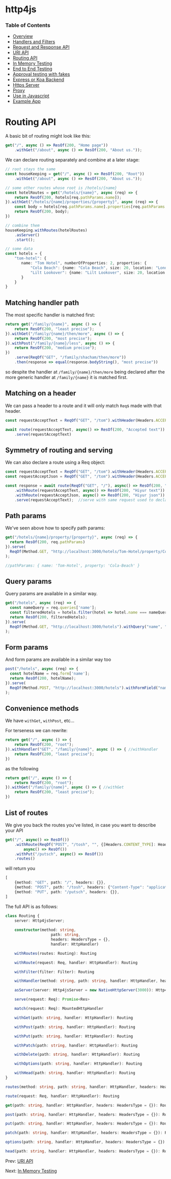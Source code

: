 # http4js

### Table of Contents

- [Overview](/http4js/#basics)
- [Handlers and Filters](/http4js/Handlers-and-filters/#handlers-and-filters)
- [Request and Response API](/http4js/Request-and-response-api/#request-and-response-api)
- [URI API](/http4js/Uri-api/#uri-api)
- [Routing API](/http4js/Routing-api/#routing-api)
- [In Memory Testing](/http4js/In-memory-testing/#in-memory-testing)
- [End to End Testing](/http4js/End-to-end-testing/#end-to-end-testing)
- [Approval testing with fakes](/http4js/Approval-testing-with-fakes/#approval-testing-with-fakes)
- [Express or Koa Backend](/http4js/Express-or-koa-backend/#express-or-koa-backend)
- [Https Server](/http4js/Https-server/#https-server)
- [Proxy](/http4js/Proxy/#proxy)
- [Use in Javascript](/http4js/Use-in-javascript/#how-to-require-and-use-http4js-in-js)
- [Example App](https://github.com/TomShacham/http4js-eg)

# Routing API

A basic bit of routing might look like this:

```typescript
get("/", async () => ResOf(200, "Home page"))
    .withGet("/about", async () => ResOf(200, "About us."));
```

We can declare routing separately and combine at a later stage:

```typescript
// root stays the same 
const houseKeeping = get("/", async () => ResOf(200, "Root"))
    .withGet("/about", async () => ResOf(200, "About us."));

// some other routes whose root is /hotels/{name}
const hotelRoutes = get("/hotels/{name}", async (req) => {
    return ResOf(200, hotels[req.pathParams.name]);
}).withGet("/hotels/{name}/properties/{property}", async (req) => {
    const body = hotels[req.pathParams.name].properties[req.pathParams.property];
    return ResOf(200, body); 
})

// combine them
houseKeeping.withRoutes(hotelRoutes)
    .asServer()
    .start();

// some data
const hotels = {
    "tom-hotel": {
       name: "Tom Hotel", numberOfProperties: 2, properties: {
           "Cola Beach": {name: "Cola Beach", size: 20, location: "London"},
           "Lilt Lookover": {name: "Lilt Lookover", size: 20, location: "New York"}
       }
    }
}
```

## Matching handler path

The most specific handler is matched first:

```typescript
return get("/family/{name}", async () => {
    return ResOf(200, "least precise");
}).withGet("/family/{name}/then/more", async () => {
    return ResOf(200, "most precise");
}).withPost("/family/{name}/less", async () => {
    return ResOf(200, "medium precise");
})
    .serve(ReqOf("GET", "/family/shacham/then/more"))
    .then(response => equal(response.bodyString(), "most precise"))
```

so despite the handler at `/family/{name}/then/more` being declared after the more
generic handler at `/family/{name}` it is matched first.

## Matching on a header

We can pass a header to a route and it will only match `Req`s made with that header.

```typescript
const requestAcceptText = ReqOf("GET", "/tom").withHeader(Headers.ACCEPT, HeaderValues.APPLICATION_JSON);

await route(requestAcceptText, async() => ResOf(200, "Accepted text"))
    .serve(requestAcceptText)

```

## Symmetry of routing and serving

We can also declare a route using a Req object: 

```typescript
const requestAcceptText = ReqOf("GET", "/tom").withHeader(Headers.ACCEPT, HeaderValues.APPLICATION_JSON);
const requestAcceptJson = ReqOf("GET", "/tom").withHeader(Headers.ACCEPT, HeaderValues.TEXT_HTML);

const response = await route(ReqOf("GET", "/"), async() => ResOf(200, "Hiyur"))
    .withRoute(requestAcceptText, async() => ResOf(200, "Hiyur text")) //will match this route based on header
    .withRoute(requestAcceptJson, async() => ResOf(200, "Hiyur json"))
    .serve(requestAcceptText);  //serve with same request used to declare routing
```

## Path params

We've seen above how to specify path params:

```typescript
get("/hotels/{name}/property/{property}", async (req) => {
  return ResOf(200, req.pathParams)
}).serve(
  ReqOf(Method.GET, "http://localhost:3000/hotels/Tom-Hotel/property/Cola-Beach")
);

//pathParams: { name: 'Tom-Hotel', property: 'Cola-Beach' }
```

## Query params

Query params are available in a similar way.

```typescript
get("/hotels", async (req) => {
  const nameQuery = req.queries['name'];
  const filteredHotels = hotels.filter(hotel => hotel.name === nameQuery);
  return ResOf(200, filteredHotels);
}).serve(
  ReqOf(Method.GET, "http://localhost:3000/hotels").withQuery("name", "Tom Hotel")
);
```

## Form params

And form params are available in a similar way too


```typescript
post("/hotels", async (req) => {
  const hotelName = req.form['name'];
  return ResOf(200, hotelName);
}).serve(
  ReqOf(Method.POST, "http://localhost:3000/hotels").withFormField("name", "Tom Hotel")
);
```

## Convenience methods

We have `withGet`, `withPost`, etc...

For terseness we can rewrite:

```typescript
return get("/", async () => {
    return ResOf(200, "root");
}).withHandler("GET", "/family/{name}", async () => { //withHandler
    return ResOf(200, "least precise");
})
```

as the following

```typescript
return get("/", async () => {
    return ResOf(200, "root");
}).withGet("/family/{name}", async () => { //withGet
    return ResOf(200, "least precise");
})
```

## List of routes

We give you back the routes you've listed, in case you want to describe your API

```typescript
get("/", async() => ResOf())
    .withRoute(ReqOf("POST", "/tosh", "", {[Headers.CONTENT_TYPE]: HeaderValues.APPLICATION_JSON}),
        async() => ResOf())
    .withPut("/putsch", async() => ResOf())
    .routes()
```

will return you 

```typescript
[
    {method: "GET", path: "/", headers: {}},
    {method: "POST", path: "/tosh", headers: {"Content-Type": "application/json"}},
    {method: "PUT", path: "/putsch", headers: {}},
]
```

The full API is as follows: 

```typescript
class Routing {
    server: Http4jsServer;
    
    constructor(method: string,
                    path: string,
                    headers: HeadersType = {},
                    handler: HttpHandler)

    withRoutes(routes: Routing): Routing 

    withRoute(request: Req, handler: HttpHandler): Routing 

    withFilter(filter: Filter): Routing 

    withHandler(method: string, path: string, handler: HttpHandler, headers: HeadersType = {}): Routing

    asServer(server: Http4jsServer = new NativeHttpServer(3000)): Http4jsServer

    serve(request: Req): Promise<Res> 

    match(request: Req): MountedHttpHandler 

    withGet(path: string, handler: HttpHandler): Routing 

    withPost(path: string, handler: HttpHandler): Routing

    withPut(path: string, handler: HttpHandler): Routing 

    withPatch(path: string, handler: HttpHandler): Routing 

    withDelete(path: string, handler: HttpHandler): Routing 

    withOptions(path: string, handler: HttpHandler): Routing 

    withHead(path: string, handler: HttpHandler): Routing
}

routes(method: string, path: string, handler: HttpHandler, headers: HeadersType = {}): Routing

route(request: Req, handler: HttpHandler): Routing

get(path: string, handler: HttpHandler, headers: HeadersType = {}): Routing

post(path: string, handler: HttpHandler, headers: HeadersType = {}): Routing

put(path: string, handler: HttpHandler, headers: HeadersType = {}): Routing

patch(path: string, handler: HttpHandler, headers: HeadersType = {}): Routing

options(path: string, handler: HttpHandler, headers: HeadersType = {}): Routing

head(path: string, handler: HttpHandler, headers: HeadersType = {}): Routing
```

Prev: [URI API](/http4js/Uri-api/#uri-api)

Next: [In Memory Testing](/http4js/In-memory-testing/#in-memory-testing)
